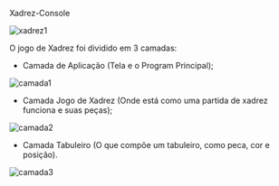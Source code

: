 Xadrez-Console

![xadrez1](https://user-images.githubusercontent.com/81016564/130366468-bc3f7b1b-01b6-4b07-b88a-17d42edd595f.png)




O jogo de Xadrez foi dividido em 3 camadas:
 - Camada de Aplicação (Tela e o Program Principal);
 
 ![camada1](https://user-images.githubusercontent.com/81016564/130366847-2a2adbd0-37fe-41ea-a052-170fb44b08b9.png)
 - Camada Jogo de Xadrez (Onde está como uma partida de xadrez funciona e suas peças);
 
 ![camada2](https://user-images.githubusercontent.com/81016564/130366858-662462a5-77b2-4f79-b851-4b99ba1413f9.png)
 - Camada Tabuleiro (O que compõe um tabuleiro, como peca, cor e posição).
 
 ![camada3](https://user-images.githubusercontent.com/81016564/130366866-c95c8700-f2fa-4399-a929-e3d79783af8a.png)
 
